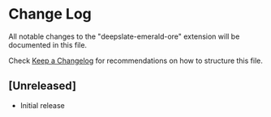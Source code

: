 # Change Log

All notable changes to the "deepslate-emerald-ore" extension will be documented in this file.

Check [Keep a Changelog](http://keepachangelog.com/) for recommendations on how to structure this file.

## [Unreleased]

- Initial release
